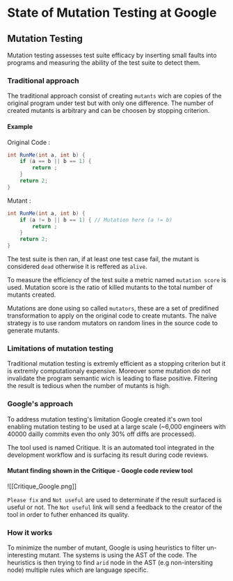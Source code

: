 # State of Mutation Testing at Google  

## Mutation Testing  
Mutation testing assesses test suite efficacy by inserting small faults into programs and measuring the ability of the test suite to detect them.   

### Traditional approach  
The traditional approach consist of creating ```mutants``` wich are copies of the original program under test but with only one difference. The number of created mutants is arbitrary and can be choosen by stopping criterion.   

#### Example  
Original Code :  
``` java
int RunMe(int a, int b) {
	if (a == b || b == 1) {
		return ;
	}
	return 2;
}
```

Mutant : 
``` java
int RunMe(int a, int b) {
	if (a != b || b == 1) { // Mutation here (a != b)
		return ;
	}
	return 2;
}
```

The test suite is then ran, if at least one test case fail, the mutant is considered ```dead``` otherwise it is reffered as ```alive```. 
 
To measure the efficiency of the test suite a metric named ```mutation score``` is used. Mutation score is the ratio of killed mutants to the total number of mutants created. 

Mutations are done using so called ```mutators```, these are a set of predifined transformation to apply on the original code to create mutants. The naïve strategy is to use random mutators on random lines in the source code to generate mutants.  

### Limitations of mutation testing  
Traditional mutation testing is extremly efficient as a stopping criterion but it is extremly computationaly expensive. Moreover some mutation do not invalidate the program semantic wich is leading to flase positive. Filtering the result is tedious when the number of mutants is high.  


### Google's approach
To address  mutation testing's limitation Google created it's own tool enabling mutation testing to be used at a large scale (~6,000 engineers with 40000 dailly commits even tho only 30% off diffs are processed). 

The tool used is named Critique. It is an automated tool integrated in the development workflow and is surfacing its result during code reviews.   


#### Mutant finding shown in the Critique - Google code review tool
![[Critique_Google.png]]   

```Please fix``` and ```Not useful``` are used to determinate if the result surfaced is useful or not. The ```Not useful``` link will send a feedback to the creator of the tool in order to futher enhanced its quality.  

### How it works  
To minimize the number of mutant, Google is using heuristics to filter un-interesting mutant. The systems is using the AST of the code. The heuristics is then trying to find ```arid``` node in the AST (e.g non-intersiting node) multiple rules which are language specific.  
